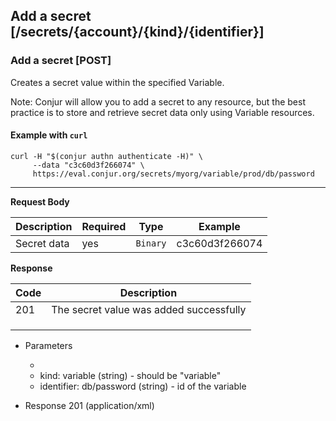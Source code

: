 ## Add a secret [/secrets/{account}/{kind}/{identifier}]

### Add a secret [POST]

Creates a secret value within the specified Variable.

Note: Conjur will allow you to add a secret to any resource, but the best practice is to store and retrieve secret data only using Variable resources.

#### Example with `curl`

```
curl -H "$(conjur authn authenticate -H)" \
     --data "c3c60d3f266074" \
     https://eval.conjur.org/secrets/myorg/variable/prod/db/password
```

---

**Request Body**

| Description  | Required | Type     | Example                  |
|--------------|----------|----------|--------------------------|
| Secret data  | yes      | `Binary` | c3c60d3f266074 |

**Response**

| Code | Description                             |
|------|-----------------------------------------|
|  201 | The secret value was added successfully |
|<!-- include(partials/http_401.md) -->|
|<!-- include(partials/http_403.md) -->|
|<!-- include(partials/http_422.md) -->|

+ Parameters
  + <!-- include(partials/account_param.md) -->
  + kind: variable (string) - should be "variable"
  + identifier: db/password (string) - id of the variable

+ Response 201 (application/xml)
